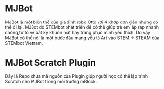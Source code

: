 # MJBot
MJBot là một biến thể của gia đình robo  Otto với 4 khớp đơn giản nhưng có thể đi lại. 
MJBot do STEMbot phát triển để có thể giúp trẻ em lắp ráp nhanh chóng,tự tô vẽ bất kỳ khuôn mặt hay trang phục mình yêu thích. 
Do vậy MJBot có thể nói là một bước đầu mang yếu tố Art vào STEM -> STEAM của STEMbot Vietnam. 

# MJBot Scratch Plugin 
Đây là Repo chứa mã nguồn của Plugin giúp người học có thể lập trình Scratch cho MJBot trong môi trường mBlock. 

